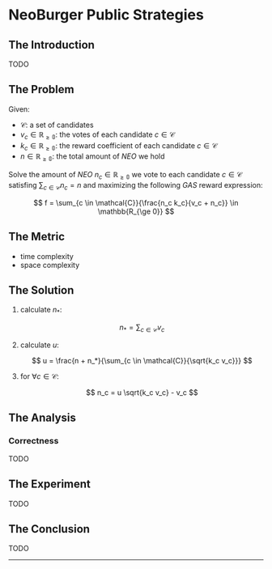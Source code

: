# NeoBurger Public Strategies

## The Introduction

TODO

## The Problem

Given:

- $\mathcal{C}$: a set of candidates
- $v_c \in \mathbb{R_{\ge 0}}$: the votes of each candidate $c \in \mathcal{C}$
- $k_c \in \mathbb{R_{\ge 0}}$: the reward coefficient of each candidate $c \in \mathcal{C}$
- $n \in \mathbb{R_{\ge 0}}$: the total amount of *NEO* we hold

Solve the amount of *NEO* $n_c \in \mathbb{R_{\ge 0}}$ we vote to each candidate $c \in \mathcal{C}$ satisfing $\sum_{c \in \mathcal{C}}{n_c} = n$ and maximizing the following *GAS* reward expression:

$$
f = \sum_{c \in \mathcal{C}}{\frac{n_c k_c}{v_c + n_c}} \in \mathbb{R_{\ge 0}}
$$

## The Metric

- time complexity
- space complexity

## The Solution

1. calculate $n_*$:
 
    $$
    n_* = \sum_{c \in \mathcal{C}}{v_c}
    $$

2. calculate $u$:
 
    $$
    u = \frac{n + n_*}{\sum_{c \in \mathcal{C}}{\sqrt{k_c v_c}}}
    $$

3. for $\forall c \in \mathcal{C}$:
 
    $$
    n_c = u \sqrt{k_c v_c} - v_c
    $$

## The Analysis

### Correctness

TODO

## The Experiment

TODO

## The Conclusion

TODO

---

<script>MathJax = {tex: {inlineMath: [['$', '$'], ['\\(', '\\)']]}};</script>
<script id="MathJax-script" async src="https://cdn.jsdelivr.net/npm/mathjax@3/es5/tex-chtml.js"></script>
